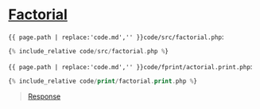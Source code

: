 # [Factorial](code.zip)

`{{ page.path | replace:'code.md','' }}code/src/factorial.php`:

```php
{% include_relative code/src/factorial.php %}
```

`{{ page.path | replace:'code.md','' }}code/fprint/actorial.print.php`:

```php
{% include_relative code/print/factorial.print.php %}
```

> [Response](response/src/factorial.php)
